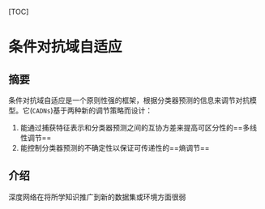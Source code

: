 [TOC]

# 条件对抗域自适应

## 摘要

条件对抗域自适应是一个原则性强的框架，根据分类器预测的信息来调节对抗模型。它(`CADNs`)基于两种新的调节策略而设计：

1. 能通过捕获特征表示和分类器预测之间的互协方差来提高可区分性的==多线性调节==
2. 能控制分类器预测的不确定性以保证可传递性的==熵调节==

## 介绍

深度网络在将所学知识推广到新的数据集或环境方面很弱



